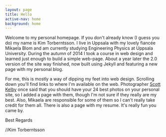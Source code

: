```yaml
---
layout: page
title: Hello
active-nav: home
background: home
---
```


Welcome to my personal homepage. If you don't already know (I guess you do) my name is Kim Torberntsson. I live in Uppsala with my lovely fiancée Mikaela Blom and am currently studying Engineering Physics at Uppsala University. During the autumn of 2014 I took a course in web design and learned just enough to build a simple web-page. About a year later the 2.0 version of the site way finished, now built using Jekyll and featuring a new page with my personal blog.

For me, this is mostly a way of dipping my feet into web design. Scrolling down you'll find links to where I'm available on the web. Photographer [Scott Kelby](http://scottkelby.com) once said that you should have your 24 best photos on your personal site, so I added a page with them, though I'm not sure if they really are my best. Also, Mikaela are responsible for some of them so I can't really take credit for them all. There is also a page with my resume. It's really fun you came by.

Best Regards

//Kim Torberntsson